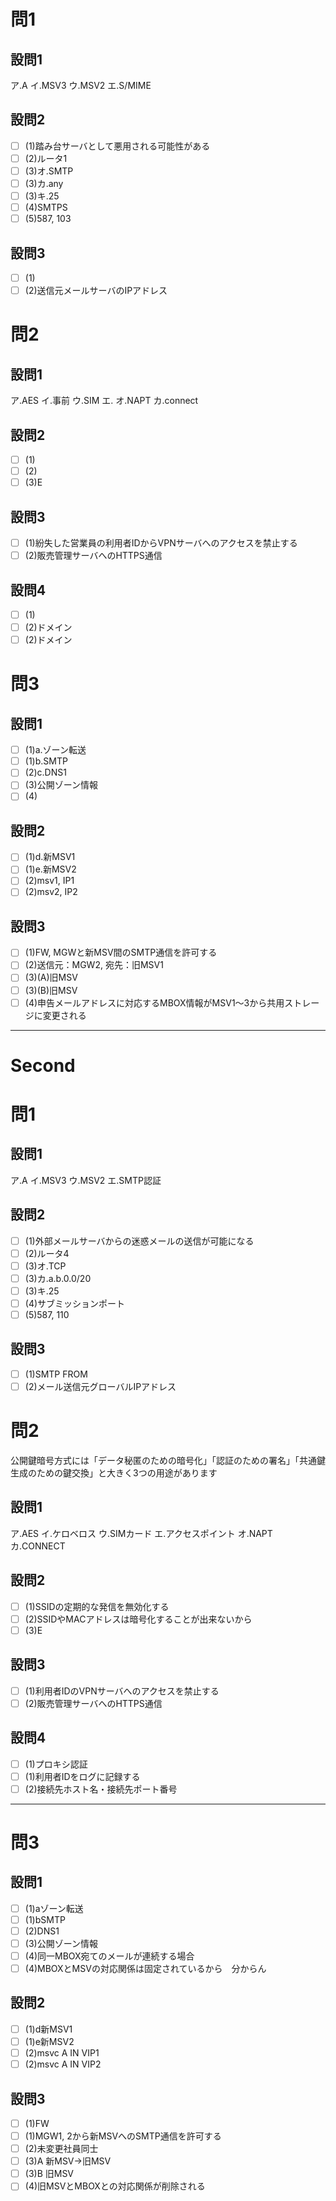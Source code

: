# 問1

## 設問1

ア.A
イ.MSV3
ウ.MSV2
エ.S/MIME

## 設問2

- [ ] (1)踏み台サーバとして悪用される可能性がある
- [ ] (2)ルータ1
- [ ] (3)オ.SMTP
- [ ] (3)カ.any
- [ ] (3)キ.25
- [ ] (4)SMTPS
- [ ] (5)587, 103

## 設問3

- [ ] (1)
- [ ] (2)送信元メールサーバのIPアドレス

# 問2

## 設問1

ア.AES
イ.事前
ウ.SIM
エ.
オ.NAPT
カ.connect

## 設問2

- [ ] (1)
- [ ] (2)
- [ ] (3)E

## 設問3

- [ ] (1)紛失した営業員の利用者IDからVPNサーバへのアクセスを禁止する
- [ ] (2)販売管理サーバへのHTTPS通信

## 設問4

- [ ] (1)
- [ ] (2)ドメイン
- [ ] (2)ドメイン

# 問3

## 設問1

- [ ] (1)a.ゾーン転送
- [ ] (1)b.SMTP
- [ ] (2)c.DNS1
- [ ] (3)公開ゾーン情報
- [ ] (4)

## 設問2

- [ ] (1)d.新MSV1
- [ ] (1)e.新MSV2
- [ ] (2)msv1, IP1
- [ ] (2)msv2, IP2

## 設問3

- [ ] (1)FW, MGWと新MSV間のSMTP通信を許可する
- [ ] (2)送信元：MGW2, 宛先：旧MSV1
- [ ] (3)(A)旧MSV
- [ ] (3)(B)旧MSV
- [ ] (4)申告メールアドレスに対応するMBOX情報がMSV1～3から共用ストレージに変更される

---

# Second

# 問1

## 設問1

ア.A
イ.MSV3
ウ.MSV2
エ.SMTP認証

## 設問2

- [ ] (1)外部メールサーバからの迷惑メールの送信が可能になる
- [ ] (2)ルータ4
- [ ] (3)オ.TCP
- [ ] (3)カ.a.b.0.0/20
- [ ] (3)キ.25
- [ ] (4)サブミッションポート
- [ ] (5)587, 110

## 設問3

- [ ] (1)SMTP FROM
- [ ] (2)メール送信元グローバルIPアドレス

# 問2

公開鍵暗号方式には「データ秘匿のための暗号化」「認証のための署名」「共通鍵生成のための鍵交換」と大きく3つの用途があります

## 設問1

ア.AES
イ.ケロベロス
ウ.SIMカード
エ.アクセスポイント
オ.NAPT
カ.CONNECT

## 設問2

- [ ] (1)SSIDの定期的な発信を無効化する
- [ ] (2)SSIDやMACアドレスは暗号化することが出来ないから
- [ ] (3)E

## 設問3

- [ ] (1)利用者IDのVPNサーバへのアクセスを禁止する
- [ ] (2)販売管理サーバへのHTTPS通信

## 設問4

- [ ] (1)プロキシ認証
- [ ] (1)利用者IDをログに記録する
- [ ] (2)接続先ホスト名・接続先ポート番号

---

# 問3

## 設問1

- [ ] (1)aゾーン転送
- [ ] (1)bSMTP
- [ ] (2)DNS1
- [ ] (3)公開ゾーン情報
- [ ] (4)同一MBOX宛てのメールが連続する場合
- [ ] (4)MBOXとMSVの対応関係は固定されているから　分からん

## 設問2

- [ ] (1)d新MSV1
- [ ] (1)e新MSV2
- [ ] (2)msvc A IN VIP1
- [ ] (2)msvc A IN VIP2

## 設問3

- [ ] (1)FW
- [ ] (1)MGW1, 2から新MSVへのSMTP通信を許可する
- [ ] (2)未変更社員同士
- [ ] (3)A 新MSV→旧MSV
- [ ] (3)B 旧MSV
- [ ] (4)旧MSVとMBOXとの対応関係が削除される
